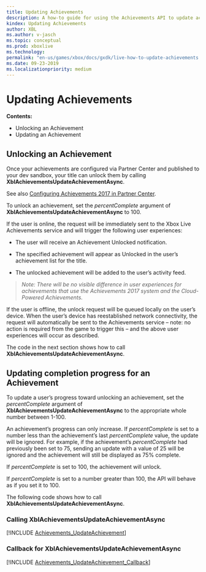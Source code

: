 ```yaml
---
title: Updating Achievements
description: A how-to guide for using the Achievements API to update achievements.
kindex: Updating Achievements
author: XBL
ms.author: v-jasch
ms.topic: conceptual
ms.prod: xboxlive
ms.technology: 
permalink: "en-us/games/xbox/docs/gxdk/live-how-to-update-achievements.html"
ms.date: 09-23-2019
ms.localizationpriority: medium
---
```


# Updating Achievements

**Contents:**
* Unlocking an Achievement
* Updating an Achievement


## Unlocking an Achievement

Once your achievements are configured via Partner Center and published to your dev sandbox, your title can unlock them by calling **XblAchievementsUpdateAchievementAsync**.

See also [Configuring Achievements 2017 in Partner Center](../config/live-achievements-tm-config.md).

To unlock an achievement, set the *percentComplete* argument of **XblAchievementsUpdateAchievementAsync** to 100.

If the user is online, the request will be immediately sent to the Xbox Live Achievements service and will trigger the following user experiences:

-   The user will receive an Achievement Unlocked notification.

-   The specified achievement will appear as Unlocked in the user’s achievement list for the title.

-   The unlocked achievement will be added to the user’s activity feed.

> *Note: There will be no visible difference in user experiences for achievements that use the Achievements 2017 system and the Cloud-Powered Achievements.*

If the user is offline, the unlock request will be queued locally on the user’s device. When the user’s device has reestablished network connectivity, the request will automatically be sent to the Achievements service – note: no action is required from the game to trigger this – and the above user experiences will occur as described.

The code in the next section shows how to call **XblAchievementsUpdateAchievementAsync**.


## Updating completion progress for an Achievement

To update a user’s progress toward unlocking an achievement, set the *percentComplete* argument of **XblAchievementsUpdateAchievementAsync** to the appropriate whole number between 1-100.

An achievement’s progress can only increase.
If *percentComplete* is set to a number less than the achievement’s last *percentComplete* value, the update will be ignored.
For example, if the achievement’s *percentComplete* had previously been set to 75, sending an update with a value of 25 will be ignored and the achievement will still be displayed as 75% complete.

If *percentComplete* is set to 100, the achievement will unlock.

If *percentComplete* is set to a number greater than 100, the API will behave as if you set it to 100.

The following code shows how to call **XblAchievementsUpdateAchievementAsync**.


### Calling XblAchievementsUpdateAchievementAsync

[!INCLUDE [Achievements_UpdateAchievement](../../../../../code/snippets/Achievements_UpdateAchievement.md)]


### Callback for XblAchievementsUpdateAchievementAsync

[!INCLUDE [Achievements_UpdateAchievement_Callback](../../../../../code/snippets/Achievements_UpdateAchievement_Callback.md)]
